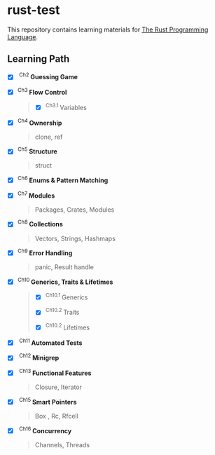 # rust-test
This repository contains learning materials for [The Rust Programming Language](https://doc.rust-lang.org/book/).

## Learning Path
- [x] <sup> Ch2 </sup>  **Guessing Game**


- [x] <sup>Ch3 </sup> **Flow Control**
    > - [x] <sup>Ch3.1 </sup> Variables 

- [x] <sup>Ch4 </sup> **Ownership**
    > clone, ref

- [x] <sup>Ch5 </sup> **Structure**
    > struct

- [x] <sup>Ch6 </sup> **Enums & Pattern Matching**

- [x] <sup>Ch7 </sup> **Modules**
    > Packages, Crates, Modules

- [x] <sup>Ch8 </sup> **Collections**
    > Vectors, Strings, Hashmaps

- [x] <sup>Ch9 </sup> **Error Handling**
    > panic, Result handle

- [x] <sup>Ch10 </sup> **Generics, Traits & Lifetimes** 
    > - [x] <sup>Ch10.1 </sup> Generics
    > 
    > - [x] <sup>Ch10.2 </sup> Traits
    > 
    > - [x] <sup>Ch10.2 </sup> Lifetimes

- [x] <sup> Ch11 </sup> **Automated Tests**

- [x] <sup> Ch12 </sup> **Minigrep**

- [x] <sup> Ch13 </sup> **Functional Features**
    > Closure, Iterator

- [x] <sup> Ch15 </sup>**Smart Pointers**
    > Box <T>, Rc<T>, Rfcell<T>

- [x] <sup> Ch16 </sup>**Concurrency**
    > Channels, Threads

